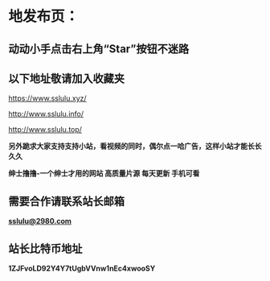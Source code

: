 
 
 
# 地发布页：

## 动动小手点击右上角“Star”按钮不迷路

## 以下地址敬请加入收藏夹 
https://www.sslulu.xyz/ 

http://www.sslulu.info/ 

http://www.sslulu.top/ 


**另外跪求大家支持支持小站，看视频的同时，偶尔点一哈广告，这样小站才能长长久久**


**绅士撸撸-一个绅士才用的网站 高质量片源 每天更新 手机可看**


## 需要合作请联系站长邮箱
**sslulu@2980.com**


## 站长比特币地址 
**1ZJFvoLD92Y4Y7tUgbVVnw1nEc4xwooSY**


